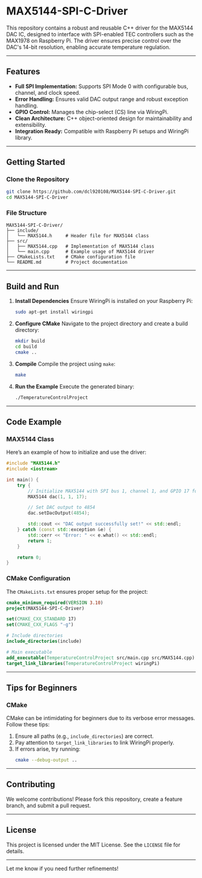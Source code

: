 # **MAX5144-SPI-C-Driver**

This repository contains a robust and reusable C++ driver for the MAX5144 DAC IC, designed to interface with SPI-enabled TEC controllers such as the MAX1978 on Raspberry Pi. The driver ensures precise control over the DAC's 14-bit resolution, enabling accurate temperature regulation.

---

## **Features**
- **Full SPI Implementation:** Supports SPI Mode 0 with configurable bus, channel, and clock speed.
- **Error Handling:** Ensures valid DAC output range and robust exception handling.
- **GPIO Control:** Manages the chip-select (CS) line via WiringPi.
- **Clean Architecture:** C++ object-oriented design for maintainability and extensibility.
- **Integration Ready:** Compatible with Raspberry Pi setups and WiringPi library.

---

## **Getting Started**

### **Clone the Repository**

```bash
git clone https://github.com/dcl920108/MAX5144-SPI-C-Driver.git
cd MAX5144-SPI-C-Driver
```

### **File Structure**
```
MAX5144-SPI-C-Driver/
├── include/
│   └── MAX5144.h     # Header file for MAX5144 class
├── src/
│   ├── MAX5144.cpp   # Implementation of MAX5144 class
│   └── main.cpp      # Example usage of MAX5144 driver
├── CMakeLists.txt    # CMake configuration file
└── README.md         # Project documentation
```

---

## **Build and Run**

1. **Install Dependencies**
   Ensure WiringPi is installed on your Raspberry Pi:
   ```bash
   sudo apt-get install wiringpi
   ```

2. **Configure CMake**
   Navigate to the project directory and create a build directory:
   ```bash
   mkdir build
   cd build
   cmake ..
   ```

3. **Compile**
   Compile the project using `make`:
   ```bash
   make
   ```

4. **Run the Example**
   Execute the generated binary:
   ```bash
   ./TemperatureControlProject
   ```

---

## **Code Example**

### **MAX5144 Class**
Here’s an example of how to initialize and use the driver:

```cpp
#include "MAX5144.h"
#include <iostream>

int main() {
    try {
        // Initialize MAX5144 with SPI bus 1, channel 1, and GPIO 17 for CS
        MAX5144 dac(1, 1, 17);

        // Set DAC output to 4854
        dac.setDacOutput(4854);

        std::cout << "DAC output successfully set!" << std::endl;
    } catch (const std::exception &e) {
        std::cerr << "Error: " << e.what() << std::endl;
        return 1;
    }

    return 0;
}
```

### **CMake Configuration**
The `CMakeLists.txt` ensures proper setup for the project:
```cmake
cmake_minimum_required(VERSION 3.10)
project(MAX5144-SPI-C-Driver)

set(CMAKE_CXX_STANDARD 17)
set(CMAKE_CXX_FLAGS "-g")

# Include directories
include_directories(include)

# Main executable
add_executable(TemperatureControlProject src/main.cpp src/MAX5144.cpp)
target_link_libraries(TemperatureControlProject wiringPi)
```

---

## **Tips for Beginners**

### **CMake**
CMake can be intimidating for beginners due to its verbose error messages. Follow these tips:
1. Ensure all paths (e.g., `include_directories`) are correct.
2. Pay attention to `target_link_libraries` to link WiringPi properly.
3. If errors arise, try running:
   ```bash
   cmake --debug-output ..
   ```

---

## **Contributing**
We welcome contributions! Please fork this repository, create a feature branch, and submit a pull request.

---

## **License**
This project is licensed under the MIT License. See the `LICENSE` file for details.

---

Let me know if you need further refinements!
